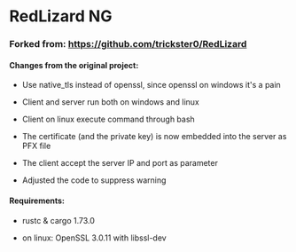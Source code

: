 # RedLizard NG
### Forked from: https://github.com/trickster0/RedLizard


#### Changes from the original project:

- Use native_tls instead of openssl, since openssl on windows it's a pain

- Client and server run both on windows and linux

- Client on linux execute command through bash

- The certificate (and the private key) is now embedded into the server as PFX file

- The client accept the server IP and port as parameter

- Adjusted the code to suppress warning

 

#### Requirements:

- rustc & cargo 1.73.0

- on linux: OpenSSL 3.0.11 with libssl-dev

